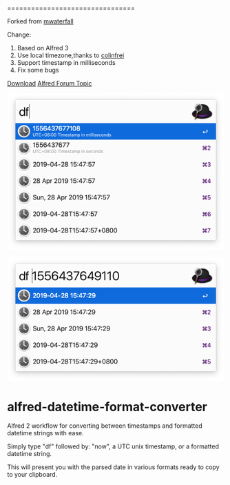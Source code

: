 
================================

Forked from [mwaterfall](https://github.com/mwaterfall/alfred-datetime-format-converter)

Change:

1. Based on Alfred 3
2. Use local timezone,thanks to [colinfrei](https://gist.github.com/colinfrei/ed0b34d2026092297456cceae5674977)
3. Support timestamp in milliseconds
4. Fix some bugs

[Download](https://github.com/ACBingo/alfred-datetime-format-converter/blob/master/download/Datetime%20Format%20Converter.alfredworkflow)
[Alfred Forum Topic](http://www.alfredforum.com/topic/1558-datetime-format-converter-convert-between-unix-timestamps-and-datetime-strings/)

![Screenshot](download/1.png)

![Screenshot](download/2.png)

alfred-datetime-format-converter
================================

Alfred 2 workflow for converting between timestamps and formatted datetime strings with ease.

Simply type "df" followed by: "now", a UTC unix timestamp, or a formatted datetime string.

This will present you with the parsed date in various formats ready to copy to your clipboard.



